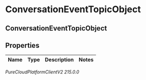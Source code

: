 # ConversationEventTopicObject

## ConversationEventTopicObject

## Properties

|Name | Type | Description | Notes|
|------------ | ------------- | ------------- | -------------|



_PureCloudPlatformClientV2 215.0.0_
